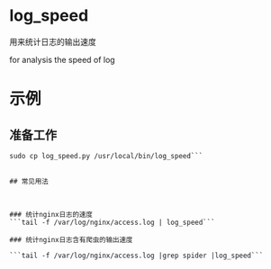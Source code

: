 # log_speed
用来统计日志的输出速度

for analysis the speed of log


# 示例

## 准备工作
```sudo chmod +x log_speed.py
sudo cp log_speed.py /usr/local/bin/log_speed```


## 常见用法



### 统计nginx日志的速度
```tail -f /var/log/nginx/access.log | log_speed```

### 统计nginx日志含有爬虫的输出速度

```tail -f /var/log/nginx/access.log |grep spider |log_speed```
